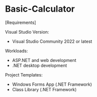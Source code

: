 # Basic-Calculator
[Requirements]

Visual Studio Version:
- Visual Studio Community 2022 or latest

Workloads:
- ASP.NET and web development
- .NET desktop development

Project Templates: 
- Windows Forms App (.NET Framework)
- Class Library (.NET Framework)
